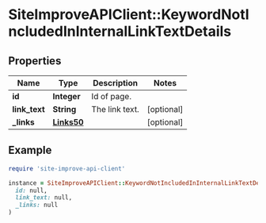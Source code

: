 # SiteImproveAPIClient::KeywordNotIncludedInInternalLinkTextDetails

## Properties

| Name | Type | Description | Notes |
| ---- | ---- | ----------- | ----- |
| **id** | **Integer** | Id of page. |  |
| **link_text** | **String** | The link text. | [optional] |
| **_links** | [**Links50**](Links50.md) |  | [optional] |

## Example

```ruby
require 'site-improve-api-client'

instance = SiteImproveAPIClient::KeywordNotIncludedInInternalLinkTextDetails.new(
  id: null,
  link_text: null,
  _links: null
)
```

